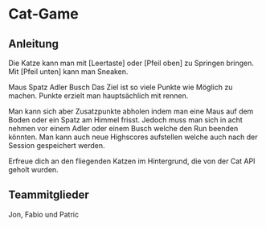 # Cat-Game

## Anleitung

Die Katze kann man mit [Leertaste] oder [Pfeil oben] zu Springen bringen.
Mit [Pfeil unten] kann man Sneaken.

Maus Spatz Adler Busch
Das Ziel ist so viele Punkte wie Möglich zu machen.
Punkte erzielt man hauptsächlich mit rennen.

Man kann sich aber Zusatzpunkte abholen indem man eine Maus auf dem Boden oder ein Spatz am Himmel frisst.
Jedoch muss man sich in acht nehmen vor einem Adler oder einem Busch welche den Run beenden könnten. 
Man kann auch neue Highscores aufstellen welche auch nach der Session gespeichert werden.

Erfreue dich an den fliegenden Katzen im Hintergrund, die von der Cat API geholt wurden.



## Teammitglieder

Jon, Fabio und Patric
